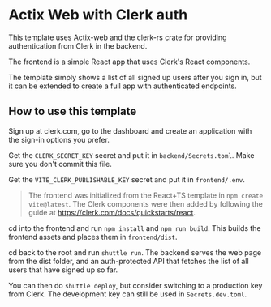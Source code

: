 # Actix Web with Clerk auth

This template uses Actix-web and the clerk-rs crate for providing authentication from Clerk in the backend.

The frontend is a simple React app that uses Clerk's React components.

The template simply shows a list of all signed up users after you sign in, but it can be extended to create a full app with authenticated endpoints.

## How to use this template

Sign up at clerk.com, go to the dashboard and create an application with the sign-in options you prefer.

Get the `CLERK_SECRET_KEY` secret and put it in `backend/Secrets.toml`.
Make sure you don't commit this file.

Get the `VITE_CLERK_PUBLISHABLE_KEY` secret and put it in `frontend/.env`.

> The frontend was initialized from the React+TS template in `npm create vite@latest`.
> The Clerk components were then added by following the guide at <https://clerk.com/docs/quickstarts/react>.

cd into the frontend and run `npm install` and `npm run build`. This builds the frontend assets and places them in `frontend/dist`.

cd back to the root and run `shuttle run`.
The backend serves the web page from the dist folder, and an auth-protected API that fetches the list of all users that have signed up so far.

You can then do `shuttle deploy`, but consider switching to a production key from Clerk.
The development key can still be used in `Secrets.dev.toml`.
